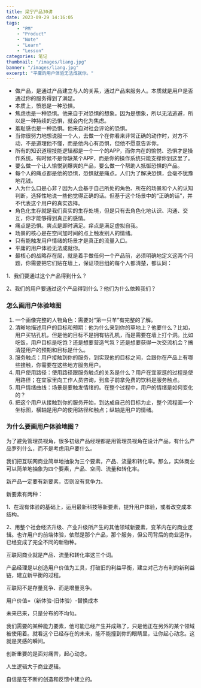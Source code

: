 ```yaml
---
title: 梁宁产品30讲
date: 2023-09-29 14:16:05
tags: 
    - "PM"
    - "Product"
    - "Note"
    - "Learn"
    - "Lesson"
categories: 笔记
thumbnail: "/images/liang.jpg"
banner: "/images/liang.jpg"
excerpt: "平庸的用户体验无法成就你。"
---
```


- 做产品，是通过产品建立与人的关系，通过产品来服务人。本质就是用户是否通过你的服务得到了满足。
- 本质上，愤怒是一种恐惧。
- 焦虑也是一种恐惧。他来自于对恐惧的想象。因为是想象，所以无法逃避，所以是一种持续的恐惧，就会内化为焦虑。
- 羞耻感也是一种恐惧。他来自对社会评论的恐惧。
- 当你很努力地想说服一个人，去做一个在你看来非常正确的动作时，对方不动，不是道理他不懂，而是他内心有恐惧，但他不愿意告诉你。
- 所有的知识道理技能逻辑都是一个一个的APP，而你内在的愉悦、恐惧才是操作系统。有时候不是你缺某个APP，而是你的操作系统只能支撑你到这里了。
- 要么做一个让人愉悦到爆爽的产品，要么做一个帮助人抵御恐惧的产品。
- 每个人的痛点都是他的恐惧，恐惧就是痛点。人们为了解决恐惧，会毫不犹豫地花钱。
- 人为什么口是心非？因为人会基于自己所处的角色、所在的场景和个人的认知判断，选择性地说一些他觉得正确的话。但基于这个场景中的“正确的话”，并不代表这个用户的真实选择。
- 角色化生存就是我们真实的生存处境，但是只有去角色化地认识、沟通、交互，你才能够得到真正的感情。
- 痛点是恐惧。爽点是即时满足。痒点是满足虚拟自我。
- 场景的核心是在空间加时间的点上触发别人的情绪。
- 只有能触发用户情绪的场景才是真正的流量入口。
- 平庸的用户体验无法成就你。
- 最核心的战略存在层，就是着手做任何一个产品前，必须明确地定义这两个问题，你需要把它们贴在墙上，保证项目组的每个人都清楚，都认同：

1、我们要通过这个产品得到什么？

2、我们的用户要通过这个产品得到什么？他们为什么依赖我们？

### 怎么画用户体验地图

1. 一个画像完整的人物角色：需要对“第一只羊”有完整的了解。
2. 清晰地描述用户的目标和预期：他为什么来到你的草地上？他要什么？比如，用户买钻孔机，但是他的目标不是拥有钻孔机，而是需要在墙上打个洞。比如吃饭，用户目标是吃饱？还是想要营造气氛？还是想要获得一次交流机会？搞清楚用户的预期和目标是什么。
3. 服务触点：用户接触到你的服务，到实现他的目标之间，会跟你在产品上有哪些接触，你需要在这些地方服务用户。
4. 用户使用路径：使用路径跟服务触点的关系是什么？用户在宜家逛的过程是使用路径；在宜家里向工作人员咨询，到盒子前拿免费的饮料是服务触点。
5. 用户情绪曲线：场景是要触发情绪的。在整个过程中，用户的情绪是如何变化的？
6. 把这个用户从接触到你的服务开始，到达成自己的目标为止，整个流程画一个坐标图，横轴是用户的使用路径和触点；纵轴是用户的情绪。

### 为什么要画用户体验地图？

为了避免管理员视角，很多初级产品经理都是用管理员视角在设计产品，有什么产品罗列什么，而不是考虑用户要什么。

我们把互联网商业简单地抽象为三个要素，产品、流量和转化率。那么，实体商业可以简单地抽象为四个要素，产品、空间、流量和转化率。

新产品一定要有新要素，否则没有竞争力。

新要素有两种：

1、在现有体验的基础上，运用最新科技等新要素，提升用户体验，或者改变成本结构。

2、用整个社会经济升级、产业升级所产生的其他领域新要素，变革内在的商业逻辑。也许用户的前端体验，依然是那个产品，那个服务，但公司背后的商业运作，已经变成了完全不同的新物种。

互联网商业就是产品、流量和转化率这三个词。

产品经理是以创造用户价值为工具，打破旧的利益平衡，建立对己方有利的新利益链，建立新平衡的过程。

互联网不是存量竞争、而是增量竞争。

用户价值=（新体验-旧体验）-替换成本

未来已来，只是分布的不均匀。

我们需要的某种能力要素，他可能已经产生并成熟了，只是他正在另外的某个领域被使用着。就看这个已经存在的未来，能不能撞到你的眼睛里，让你起心动念。这就是灵感的瞬间。

创新重要的是面对痛苦，起心动念。

人生逻辑大于商业逻辑。

自信是在不断的创造和反馈中建立的。
